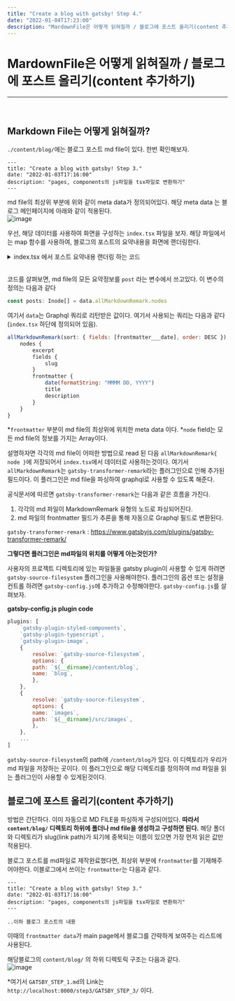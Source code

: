 ```yaml
---
title: "Create a blog with gatsby! Step 4."
date: "2022-01-04T17:23:00"
description: "MardownFile은 어떻게 읽혀질까 / 블로그에 포스트 올리기(content 추가하기)"
---
```


# MardownFile은 어떻게 읽혀질까 / 블로그에 포스트 올리기(content 추가하기)

---

<br>

## Markdown File는 어떻게 읽혀질까?

`./content/blog/`에는 블로그 포스트 md file이 있다. 한번 확인해보자.
```
---
title: "Create a blog with gatsby! Step 3."
date: "2022-01-03T17:16:00"
description: "pages, components의 js파일을 tsx파일로 변환하기"
---
```

md file의 최상위 부분에 위와 같이 meta data가 정의되어있다. 해당 meta data 는 블로그 메인페이지에 아래와 같이 적용된다.<br> 
![image](https://user-images.githubusercontent.com/34260967/148070786-8f8ed793-c044-4856-8a11-70910ca354dd.png)

우선, 해당 데이터를 사용하여 화면을 구성하는 `index.tsx` 파일을 보자. 해당 파일에서는 map 함수를 사용하여, 블로그의 포스트의 요약내용을 화면에 랜더링한다.



<details>
<summary>index.tsx 에서 포스트 요약내용 랜더링 하는 코드</summary>   
<p>

```javascript
{posts.map(post => {
    const title = post.frontmatter.title || post.fields.slug

    return (
    <li key={post.fields.slug}>
        <article
        className="post-list-item"
        itemScope
        itemType="http://schema.org/Article"
        >
        <header>
            <h2>
            <Link to={post.fields.slug} itemProp="url">
                <span itemProp="headline">{title}</span>
            </Link>
            </h2>
            <small>{post.frontmatter.date}</small>
        </header>
        <section>
            <p
            dangerouslySetInnerHTML={{
                __html: post.frontmatter.description || post.excerpt,
            }}
            itemProp="description"
            />
        </section>
        </article>
    </li>
    )
})}
```
</p>
</details>
<br>

코드를 살펴보면, md file의 모든 요약정보를 `post` 라는 변수에서 쓰고있다. 이 변수의 정의는 다음과 같다
```javascript
const posts: Inode[] = data.allMarkdownRemark.nodes
```
여기서 `data`는 Graphql 쿼리로 리턴받은 값이다. 여기서 사용되는 쿼리는 다음과 같다(`index.tsx` 하단에 정의되어 있음).

```javascript
allMarkdownRemark(sort: { fields: [frontmatter___date], order: DESC }) {
    nodes {
        excerpt
        fields {
            slug
        }
        frontmatter {
            date(formatString: "MMMM DD, YYYY")
            title
            description
        }
    }
}
```

*`frontmatter` 부분이 md file의 최상위에 위치한 meta data 이다. 
*`node` field는 모든 md file의 정보를 가지는 Array이다.

설명하자면 각각의 md file이 어떠한 방법으로 read 된 다음 `allMarkdownRemark{ node }`에 저장되어서 `index.tsx`에서 데이터로 사용하는것이다. 여기서 `allMarkdownRemark`는 `gatsby-transformer-remark`라는 플러그인으로 인해 추가된 필드이다. 이 플러그인은 md file을 파싱하여 graphql로 사용할 수 있도록 해준다. 

공식문서에 따르면 `gatsby-transformer-remark`는 다음과 같은 흐름을 가진다.
1. 각각의 md 파일이 MarkdownRemark 유형의 노드로 파싱되어진다.
2. md 파일의 frontmatter 필드가 추론을 통해 자동으로 Graphql 필드로 변환된다.

`gatsby-transformer-remark` : https://www.gatsbyjs.com/plugins/gatsby-transformer-remark/

**그렇다면 플러그인은 md파일의 위치를 어떻게 아는것인가?**

사용자의 프로젝트 디렉토리에 있는 파일들을 gatsby plugin이 사용할 수 있게 하려면 `gatsby-source-filesystem` 플러그인을 사용해야한다. 플러그인의 옵션 또는 설정을 컨트롤 하려면 `gatsby-config.js`에 추가하고 수정해야한다. `gatsby-config.js`를 살펴보자.
<br>

**gatsby-config.js plugin code**
```javascript
plugins: [
    `gatsby-plugin-styled-components`,
    `gatsby-plugin-typescript`,
    `gatsby-plugin-image`,
    {
        resolve: `gatsby-source-filesystem`,
        options: {
        path: `${__dirname}/content/blog`,
        name: `blog`,
        },
    },
    {
        resolve: `gatsby-source-filesystem`,
        options: {
        name: `images`,
        path: `${__dirname}/src/images`,
        },
    },
    ...
]
```

`gatsby-source-filesystem`의 path에 `/content/blog`가 있다. 이 디렉토리가 우리가 md 파일을 저장하는 곳이다. 이 플러그인으로 해당 디렉토리를 정의하여 md 파일을 읽는 플러그인이 사용할 수 있게된것이다. 

## 블로그에 포스트 올리기(content 추가하기)

방법은 간단하다. 이미 자동으로 MD FILE을 파싱하게 구성되어있다. **따라서 `content/blog/` 디렉토리 하위에 폴더나 md file을 생성하고 구성하면 된다.** 해당 폴더와 디렉토리가 slug(link path)가 되기에 중복되는 이름이 있으면 가장 먼저 읽은 값만 적용된다. 

블로그 포스트를 md파일로 제작완료했다면, 최상위 부분에 `frontmatter`를 기재해주어야한다. 이블로그에서 쓰이는 `frontmatter`는 다음과 같다.
```
---
title: "Create a blog with gatsby! Step 3."
date: "2022-01-03T17:16:00"
description: "pages, components의 js파일을 tsx파일로 변환하기"
---

..이하 블로그 포스트의 내용
```

이때의 `frontmatter data`가 main page에서 블로그를 간략하게 보여주는 리스트에 사용된다.

해당블로그의 `content/blog/` 의 하위 디렉토릭 구조는 다음과 같다.<br>
![image](https://user-images.githubusercontent.com/34260967/148096654-99f6d033-a8c4-4c83-9576-ca8f71ef993e.png)
<br>

*여기서 `GATSBY_STEP_1.md`의 Link는 `http://localhost:8000/step3/GATSBY_STEP_3/` 이다.



